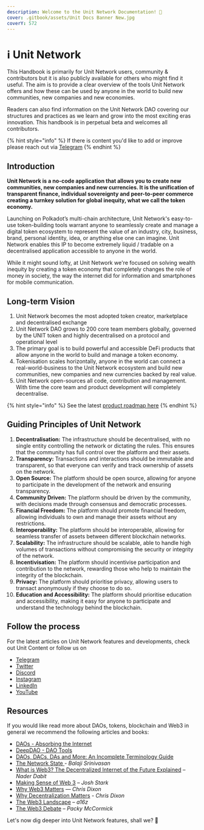 ```yaml
---
description: Welcome to the Unit Network Documentation! 👋
cover: .gitbook/assets/Unit Docs Banner New.jpg
coverY: 572
---
```


# ℹ Unit Network

This Handbook is primarily for Unit Network users, community & contributors but it is also publicly available for others who might find it useful. The aim is to provide a clear overview of the tools Unit Network offers and how these can be used by anyone in the world to build new communities, new companies and new economies.

Readers can also find information on the Unit Network DAO covering our structures and practices as we learn and grow into the most exciting eras innovation. This handbook is in perpetual beta and welcomes all contributors.

{% hint style="info" %}
If there is content you'd like to add or improve please reach out via [Telegram](https://t.me/unitnetwork)
{% endhint %}

## Introduction

**Unit Network is a no-code application that allows you to create new communities, new companies and new currencies. It is the unification of transparent finance, individual sovereignty and peer-to-peer commerce creating a turnkey solution for global inequity, what we call the token economy.**

Launching on Polkadot’s multi-chain architecture, Unit Network's easy-to-use token-building tools warrant anyone to seamlessly create and manage a digital token ecosystem to represent the value of an industry, city, business, brand, personal identity, idea, or anything else one can imagine. Unit Network enables this IP to become extremely liquid / tradable on a decentralised application accessible to anyone in the world.&#x20;

While it might sound lofty, at Unit Network we're focused on solving wealth inequity by creating a token economy that completely changes the role of money in society, the way the internet did for information and smartphones for mobile communication.

## Long-term Vision

1. Unit Network becomes the most adopted token creator, marketplace and decentralised exchange
2. Unit Network DAO grows to 200 core team members globally, governed by the UNIT token and highly decentralised on a protocol and operational level
3. The primary goal is to build powerful and accessible DeFi products that allow anyone in the world to build and manage a token economy.
4. Tokenisation scales horizontally, anyone in the world can connect a real-world-business to the Unit Network ecosystem and build new communities, new companies and new currencies backed by real value.
5. Unit Network open-sources all code, contribution and management. With time the core team and product development will completely decentralise.&#x20;

{% hint style="info" %}
See the latest [product roadmap here](overview/unit-network/timeline.md)
{% endhint %}

## Guiding Principles of Unit Network

1. **Decentralisation:** The infrastructure should be decentralised, with no single entity controlling the network or dictating the rules. This ensures that the community has full control over the platform and their assets.
2. **Transparency:** Transactions and interactions should be immutable and transparent, so that everyone can verify and track ownership of assets on the network.
3. **Open Source:** The platform should be open source, allowing for anyone to participate in the development of the network and ensuring transparency.
4. **Community Driven:** The platform should be driven by the community, with decisions made through consensus and democratic processes.
5. **Financial Freedom:** The platform should promote financial freedom, allowing individuals to own and manage their assets without any restrictions.
6. **Interoperability:** The platform should be interoperable, allowing for seamless transfer of assets between different blockchain networks.
7. **Scalability:** The infrastructure should be scalable, able to handle high volumes of transactions without compromising the security or integrity of the network.
8. **Incentivisation:** The platform should incentivise participation and contribution to the network, rewarding those who help to maintain the integrity of the blockchain.
9. **Privacy:** The platform should prioritise privacy, allowing users to transact anonymously if they choose to do so.
10. **Education and Accessibility:** The platform should prioritise education and accessibility, making it easy for anyone to participate and understand the technology behind the blockchain.

## Follow the process

For the latest articles on Unit Network features and developments, check out Unit Content or follow us on

* [Telegram](https://t.me/unitnetwork)
* [Twitter](https://twitter.com/theunitnetwork)
* [Discord](https://discord.com/invite/unitnetwork)
* [Instagram](https://www.instagram.com/unit.network)
* [LinkedIn](https://www.linkedin.com/company/theunitnetwork/mycompany/)
* [YouTube](https://www.youtube.com/unitglobal)

## Resources

If you would like read more about DAOs, tokens, blockchain and Web3 in general we recommend the following articles and books:

* [DAOs - Absorbing the Internet](https://www.readthegeneralist.com/briefing/dao)
* [DeepDAO - DAO Tools](https://deepdao.io/dao\_tools)
* [DAOs, DACs, DAs and More: An Incomplete Terminology Guide](https://blog.ethereum.org/2014/05/06/daos-dacs-das-and-more-an-incomplete-terminology-guide/)
* [The Network State ](https://thenetworkstate.com/)_- Balaji Srinivasan_
* [What is Web3? The Decentralized Internet of the Future Explained](https://www.freecodecamp.org/news/what-is-web3/) – _Nader Dabit_
* [Making Sense of Web 3](https://medium.com/l4-media/making-sense-of-web-3-c1a9e74dcae) – _Josh Stark_
* [Why Web3 Matters](https://future.a16z.com/why-web3-matters/) — _Chris Dixon_
* [Why Decentralization Matters](https://onezero.medium.com/why-decentralization-matters-5e3f79f7638e) - _Chris Dixon_
* [The Web3 Landscape](https://a16z.com/wp-content/uploads/2021/10/The-web3-Readlng-List.pdf) – _a16z_
* [The Web3 Debate](https://www.notboring.co/p/the-web3-debate?s=r) – _Packy McCormick_

Let's now dig deeper into Unit Network features, shall we? 🙂
